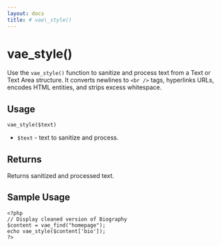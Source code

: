 ```yaml
---
layout: docs
title: # vae\_style()
---
```


# vae\_style()

Use the `vae_style()` function to sanitize and process text from a Text
or Text Area structure. It converts newlines to `<br />` tags,
hyperlinks URLs, encodes HTML entities, and strips excess whitespace.

## Usage

`vae_style($text)`

-   `$text` - text to sanitize and process.

## Returns

Returns sanitized and processed text.

## Sample Usage

    <?php
    // Display cleaned version of Biography
    $content = vae_find("homepage");
    echo vae_style($content['bio']); 
    ?>
